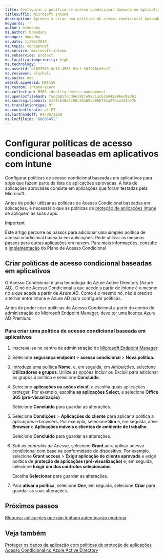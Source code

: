 ```yaml
---
title: Configurar a política de acesso condicional baseada em aplicativos com o Intune
titleSuffix: Microsoft Intune
description: Aprenda a criar uma política de acesso condicional baseada em aplicativos com o Intune.
keywords: ''
author: brenduns
ms.author: brenduns
manager: dougeby
ms.date: 11/06/2019
ms.topic: conceptual
ms.service: microsoft-intune
ms.subservice: protect
ms.localizationpriority: high
ms.technology: ''
ms.assetid: d1693515-de18-4553-91ef-801976cd3ec7
ms.reviewer: elocholi
ms.suite: ems
search.appverid: MET150
ms.custom: intune-azure
ms.collection: M365-identity-device-management
ms.openlocfilehash: fadd5817ccd4e591fe92c11cb30041296ac85d61
ms.sourcegitcommit: e17fc618d4c56c38a65c489b73ba27baa133ee7b
ms.translationtype: MT
ms.contentlocale: pt-PT
ms.lasthandoff: 04/06/2020
ms.locfileid: "80696452"
---
```

# <a name="set-up-app-based-conditional-access-policies-with-intune"></a>Configurar políticas de acesso condicional baseadas em aplicativos com intune

Configurar políticas de acesso condicional baseadas em aplicativos para apps que fazem parte da lista de aplicações aprovadas. A lista de aplicações aprovadas consiste em aplicações que foram testadas pela Microsoft.

Antes de poder utilizar as políticas de Acesso Condicional baseadas em aplicações, é necessário que as políticas de [proteção de aplicações Intune](../apps/app-protection-policies.md) se apliquem às suas apps.

> [!IMPORTANT]
> Este artigo percorre os passos para adicionar uma simples política de acesso condicional baseada em aplicações. Pode utilizar os mesmos passos para outras aplicações em nuvem. Para mais informações, consulte a [implementação](https://docs.microsoft.com/azure/active-directory/conditional-access/plan-conditional-access) do Plano de Acesso Condicional

## <a name="create-app-based-conditional-access-policies"></a>Criar políticas de acesso condicional baseadas em aplicativos

O Acesso Condicional é uma tecnologia do Azure Active Directory (Azure AD). O nó de Acesso Condicional a que acede a partir de *Intune* é o mesmo nó a que acede a partir de *Azure AD*. Como é o mesmo nó, não é preciso alternar entre Intune e Azure AD para configurar políticas.

Antes de poder criar políticas de Acesso Condicional a partir do centro de administração do Microsoft Endpoint Manager, deve ter uma licença Azure AD Premium.

### <a name="to-create-an-app-based-conditional-access-policy"></a>Para criar uma política de acesso condicional baseada em aplicativos

1. Inscreva-se no centro de administração do [Microsoft Endpoint Manager](https://go.microsoft.com/fwlink/?linkid=2109431)

2. Selecione **segurança endpoint** > **acesso condicional** > **Nova política.**

3. Introduza uma política **Nome**, e, em seguida, em *Atribuições,* selecione **Utilizadores e grupos**. Utilize as opções Incluir ou Excluir para adicionar os grupos à política e selecione **Concluído**.

4. Selecione **aplicações ou ações cloud**, e escolha quais aplicações proteger. Por exemplo, escolha **as aplicações Select**, e selecione **Office 365 (pré-visualização)** .

   Selecione **Concluído** para guardar as alterações.

5. Selecione **Condições** > **Aplicações do cliente** para aplicar a política a aplicações e browsers. Por exemplo, selecione **Sim** e, em seguida, ative **Browser** e **Aplicações móveis e clientes de ambiente de trabalho**.

   Selecione **Concluído** para guardar as alterações.

6. Sob *os controlos de Acesso,* selecione **Grant** para aplicar acesso condicional com base na conformidade do dispositivo. Por exemplo, selecione **Grant access** > **Exigir aplicação de cliente aprovada** e exigir política de **proteção de aplicações (pré-visualização)** e, em seguida, selecione **Exigir um dos controlos selecionados**

   Escolha **Selecionar** para guardar as alterações.

7. Para **ativar a política**, selecione **On**e, em seguida, selecione **Criar** para guardar as suas alterações.





## <a name="next-steps"></a>Próximos passos
[Bloquear aplicações que não tenham autenticação moderna](app-modern-authentication-block.md)

## <a name="see-also"></a>Veja também

[Proteger os dados da aplicação com políticas de proteção de aplicações](../apps/app-protection-policies.md)
[Acesso Condicional no Azure Active Directory](https://docs.microsoft.com/azure/active-directory/active-directory-conditional-access)

